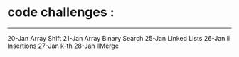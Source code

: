# code challenges :
---
20-Jan Array Shift 
21-Jan Array Binary Search
25-Jan Linked Lists
26-Jan ll Insertions
27-Jan k-th
28-Jan llMerge
